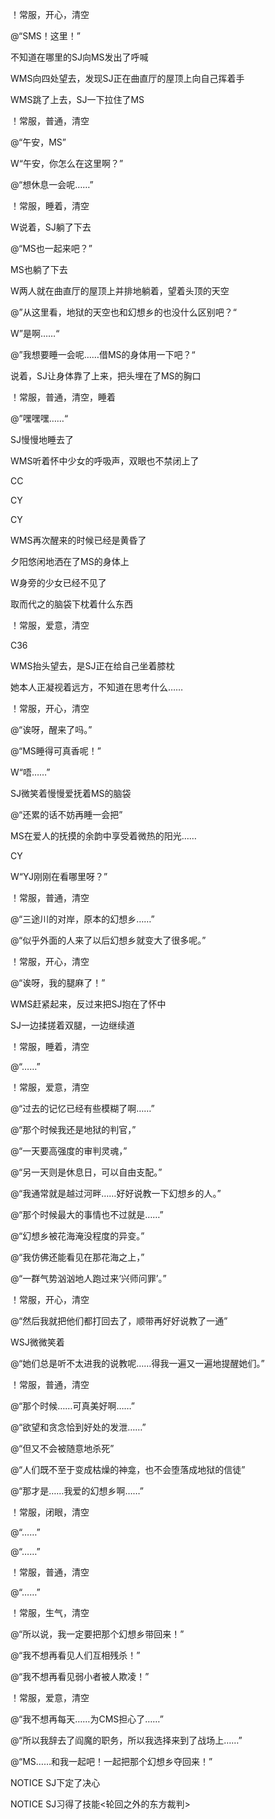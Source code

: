 ！常服，开心，清空

@“SMS！这里！”

不知道在哪里的SJ向MS发出了呼喊

WMS向四处望去，发现SJ正在曲直厅的屋顶上向自己挥着手

WMS跳了上去，SJ一下拉住了MS

！常服，普通，清空

@“午安，MS”

W“午安，你怎么在这里啊？”

@“想休息一会呢……”

！常服，睡着，清空

W说着，SJ躺了下去

@“MS也一起来吧？”

MS也躺了下去

W两人就在曲直厅的屋顶上并排地躺着，望着头顶的天空

@”从这里看，地狱的天空也和幻想乡的也没什么区别吧？“

W”是啊……“

@”我想要睡一会呢……借MS的身体用一下吧？“

说着，SJ让身体靠了上来，把头埋在了MS的胸口

！常服，普通，清空，睡着

@”嘿嘿嘿……“

SJ慢慢地睡去了

WMS听着怀中少女的呼吸声，双眼也不禁闭上了

CC

CY

CY

WMS再次醒来的时候已经是黄昏了

夕阳悠闲地洒在了MS的身体上

W身旁的少女已经不见了

取而代之的脑袋下枕着什么东西

！常服，爱意，清空

C36

WMS抬头望去，是SJ正在给自己坐着膝枕

她本人正凝视着远方，不知道在思考什么……

！常服，开心，清空

@“诶呀，醒来了吗。”

@“MS睡得可真香呢！”

W“唔……”

SJ微笑着慢慢爱抚着MS的脑袋

@“还累的话不妨再睡一会把”

MS在爱人的抚摸的余韵中享受着微热的阳光……

CY

W“YJ刚刚在看哪里呀？”

！常服，普通，清空

@“三途川的对岸，原本的幻想乡……”

@“似乎外面的人来了以后幻想乡就变大了很多呢。”

！常服，开心，清空

@“诶呀，我的腿麻了！”

WMS赶紧起来，反过来把SJ抱在了怀中

SJ一边揉搓着双腿，一边继续道

！常服，睡着，清空

@“……”

！常服，爱意，清空

@“过去的记忆已经有些模糊了啊……”

@“那个时候我还是地狱的判官，”

@“一天要高强度的审判灵魂，”

@“另一天则是休息日，可以自由支配。”

@“我通常就是越过河畔……好好说教一下幻想乡的人。”

@“那个时候最大的事情也不过就是……”

@“幻想乡被花海淹没程度的异变。”

@“我仿佛还能看见在那花海之上，”

@“一群气势汹汹地人跑过来‘兴师问罪’。”

！常服，开心，清空

@“然后我就把他们都打回去了，顺带再好好说教了一通”

WSJ微微笑着

@“她们总是听不太进我的说教呢……得我一遍又一遍地提醒她们。”

！常服，普通，清空

@“那个时候……可真美好啊……”

@“欲望和贪念恰到好处的发泄……”

@“但又不会被随意地杀死”

@“人们既不至于变成枯燥的神龛，也不会堕落成地狱的信徒”

@“那才是……我爱的幻想乡啊……”

！常服，闭眼，清空

@“……”

@“……”

！常服，普通，清空

@“……”

！常服，生气，清空

@“所以说，我一定要把那个幻想乡带回来！”

@“我不想再看见人们互相残杀！”

@“我不想再看见弱小者被人欺凌！”

！常服，爱意，清空

@“我不想再每天……为CMS担心了……”

@“所以我辞去了阎魔的职务，所以我选择来到了战场上……”

@“MS……和我一起吧！一起把那个幻想乡夺回来！”

NOTICE SJ下定了决心

NOTICE SJ习得了技能<轮回之外的东方裁判>